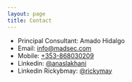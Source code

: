 ```yaml
---
layout: page
title: Contact
---
```


- Principal Consultant: Amado Hidalgo
- Email: <a href="mailto:info@madsec.com">info@madsec.com</a>
- Mobile: <a href="tel:+353868030209">+353-868030209</a>
- Linkedin: <a href="https://www.linkedin.com/in/android-app-flutter-app-mobile-app-developer-expert/">@anaslakhani</a>
- Linkedin Rickybmay: <a href="https://linkedin.com/in/rickybmay">@rickymay</a>